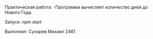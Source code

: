 Практическая работа:
-Программа вычисляет количество дней до Нового Года.

Запуск: npm start

Выполнил: Сухарев Михаил 2461 
